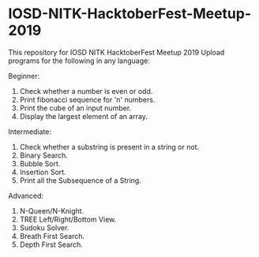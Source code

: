 # IOSD-NITK-HacktoberFest-Meetup-2019
This repository for IOSD NITK HacktoberFest  Meetup 2019
Upload programs for the following in any language:


Beginner:

1. Check whether a number is even or odd. 
2. Print fibonacci sequence for 'n' numbers.
3. Print the cube of an input number.
4. Display the largest element of an array.

Intermediate:

1. Check whether a substring is present in a string or not.
2. Binary Search.
3. Bubble Sort.
4. Insertion Sort. 
5. Print all the Subsequence of a String.

Advanced:

1. N-Queen/N-Knight.
2. TREE Left/Right/Bottom View.
3. Sudoku Solver.
4. Breath First Search. 
5. Depth First Search.
